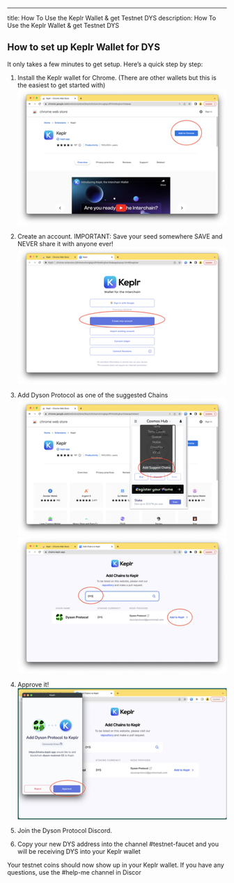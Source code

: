 ---
title: How To Use the Keplr Wallet & get Testnet DYS
description: How To Use the Keplr Wallet & get Testnet DYS


## How to set up Keplr Wallet for DYS

It only takes a few minutes to get setup. Here’s a quick step by step:

1. Install the Keplr wallet for Chrome. (There are other wallets but this is the easiest to get started with)
![](./Wallet1.png)

2. Create an account.
IMPORTANT: Save your seed somewhere SAVE and NEVER share it with anyone ever!
![](./Wallet2.png)

3. Add Dyson Protocol as one of the suggested Chains
![](./Wallet3.png)
![](./Wallet4.png)

4. Approve it!
![](./Wallet6.png)

7. Join the Dyson Protocol Discord.

8. Copy your new DYS address into the channel #testnet-faucet and you will be receiving DYS into your Keplr wallet

Your testnet coins should now show up in your Keplr wallet. If you have any questions, use the #help-me channel in Discor





